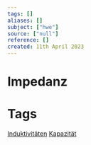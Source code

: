 ```yaml
---
tags: []
aliases: []
subject: ["hwe"]
source: ["null"]
reference: []
created: 11th April 2023
---
```


# Impedanz


# Tags
[Induktivitäten](Induktivitäten.md)
[Kapazität](Kapazität.md)
